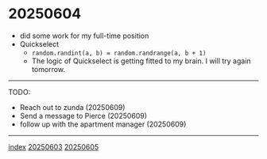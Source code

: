 <head><meta name="viewport" content="width=device-width, initial-scale=1.0, user-scalable=yes" /><meta charset="UTF-8"></head>

# 20250604

- did some work for my full-time position
- Quickselect
	- `random.randint(a, b) = random.randrange(a, b + 1)`
	- The logic of Quickselect is getting fitted to my brain. I will try again tomorrow.

---

TODO:

- Reach out to zunda (20250609)
- Send a message to Pierce (20250609)
- follow up with the apartment manager (20250609)

---

[index](../../index.html)
[20250603](20250603.html)
[20250605](20250605.html)
